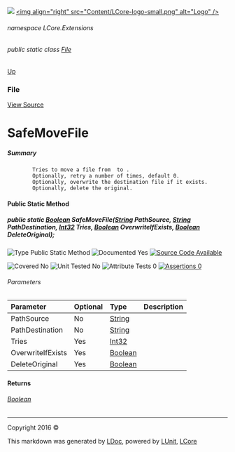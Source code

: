 ![](Content/LCore-banner-small.png "")
[&lt;img align=&quot;right&quot; src=&quot;Content/LCore-logo-small.png&quot; alt=&quot;Logo&quot; /&gt;](../README.md)

###### namespace LCore.Extensions

###### public static class [File](docs/File.md)
[Up](docs/File.md)

### File
[View Source](Extensions/Methods/L.cs)

# SafeMoveFile

##### Summary

            Tries to move a file from  to .
            Optionally, retry a number of times, default 0.
            Optionally, overwrite the destination file if it exists.
            Optionally, delete the original.
            

#### Public Static Method

##### public static <a href="https://msdn.microsoft.com/en-us/library/system.boolean.aspx" alt="">Boolean</a> SafeMoveFile(<a href="https://msdn.microsoft.com/en-us/library/system.string.aspx" alt="">String</a> PathSource, <a href="https://msdn.microsoft.com/en-us/library/system.string.aspx" alt="">String</a> PathDestination, <a href="https://msdn.microsoft.com/en-us/library/system.int32.aspx" alt="">Int32</a> Tries, <a href="https://msdn.microsoft.com/en-us/library/system.boolean.aspx" alt="">Boolean</a> OverwriteIfExists, <a href="https://msdn.microsoft.com/en-us/library/system.boolean.aspx" alt="">Boolean</a> DeleteOriginal);

![Type Public Static Method](http://b.repl.ca/v1/Type-Public%20Static%20Method-blue.png "")     ![Documented Yes](http://b.repl.ca/v1/Documented-Yes-brightgreen.png "") [![Source Code Available](http://b.repl.ca/v1/Source%20Code-Available-brightgreen.png "")](Extensions/Methods/L.cs#L)

![Covered No](http://b.repl.ca/v1/Covered-No-red.png "") ![Unit Tested No](http://b.repl.ca/v1/Unit%20Tested-No-lightgrey.png "") ![Attribute Tests 0](http://b.repl.ca/v1/Attribute%20Tests-0-lightgrey.png "") [![Assertions 0](http://b.repl.ca/v1/Assertions-0-lightgrey.png "")](Extensions/Methods/L.cs)

###### Parameters

Parameter | Optional | Type | Description
:---  | :---  | :---  | :--- 
PathSource | No | [String](https://msdn.microsoft.com/en-us/library/system.string.aspx) | 
PathDestination | No | [String](https://msdn.microsoft.com/en-us/library/system.string.aspx) | 
Tries | Yes | [Int32](https://msdn.microsoft.com/en-us/library/system.int32.aspx) | 
OverwriteIfExists | Yes | [Boolean](https://msdn.microsoft.com/en-us/library/system.boolean.aspx) | 
DeleteOriginal | Yes | [Boolean](https://msdn.microsoft.com/en-us/library/system.boolean.aspx) | 


#### Returns

###### [Boolean](https://msdn.microsoft.com/en-us/library/system.boolean.aspx)



---

Copyright 2016 &copy; [](../README.md) [](../TableOfContents.md)

This markdown was generated by [LDoc](https://github.com/CodeSingularity/LDoc), powered by [LUnit](https://github.com/CodeSingularity/LUnit), [LCore](https://github.com/CodeSingularity/LCore)
